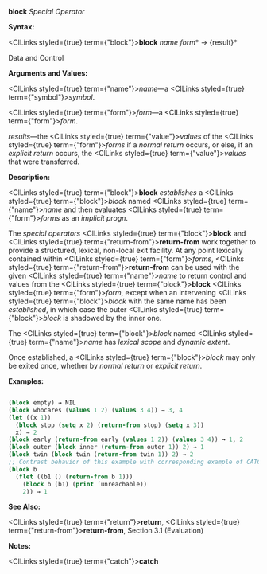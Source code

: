 **block** *Special Operator* 



**Syntax:** 



<ClLinks styled={true} term={"block"}><b>block</b></ClLinks> *name form*\* → \{result\}\* 



Data and Control 











**Arguments and Values:** 



<ClLinks styled={true} term={"name"}><i>name</i></ClLinks>—a <ClLinks styled={true} term={"symbol"}><i>symbol</i></ClLinks>. 



<ClLinks styled={true} term={"form"}><i>form</i></ClLinks>—a <ClLinks styled={true} term={"form"}><i>form</i></ClLinks>. 



*results*—the <ClLinks styled={true} term={"value"}><i>values</i></ClLinks> of the <ClLinks styled={true} term={"form"}><i>forms</i></ClLinks> if a *normal return* occurs, or else, if an *explicit return* occurs, the <ClLinks styled={true} term={"value"}><i>values</i></ClLinks> that were transferred. 



**Description:** 



<ClLinks styled={true} term={"block"}><b>block</b></ClLinks> *establishes* a <ClLinks styled={true} term={"block"}><i>block</i></ClLinks> named <ClLinks styled={true} term={"name"}><i>name</i></ClLinks> and then evaluates <ClLinks styled={true} term={"form"}><i>forms</i></ClLinks> as an *implicit progn*. 



The *special operators* <ClLinks styled={true} term={"block"}><b>block</b></ClLinks> and <ClLinks styled={true} term={"return-from"}><b>return-from</b></ClLinks> work together to provide a structured, lexical, non-local exit facility. At any point lexically contained within <ClLinks styled={true} term={"form"}><i>forms</i></ClLinks>, <ClLinks styled={true} term={"return-from"}><b>return-from</b></ClLinks> can be used with the given <ClLinks styled={true} term={"name"}><i>name</i></ClLinks> to return control and values from the <ClLinks styled={true} term={"block"}><b>block</b></ClLinks> <ClLinks styled={true} term={"form"}><i>form</i></ClLinks>, except when an intervening <ClLinks styled={true} term={"block"}><i>block</i></ClLinks> with the same name has been *established*, in which case the outer <ClLinks styled={true} term={"block"}><i>block</i></ClLinks> is shadowed by the inner one. 



The <ClLinks styled={true} term={"block"}><i>block</i></ClLinks> named <ClLinks styled={true} term={"name"}><i>name</i></ClLinks> has *lexical scope* and *dynamic extent*. 



Once established, a <ClLinks styled={true} term={"block"}><i>block</i></ClLinks> may only be exited once, whether by *normal return* or *explicit return*. 

**Examples:**
```lisp

(block empty) → NIL 
(block whocares (values 1 2) (values 3 4)) → 3, 4 
(let ((x 1)) 
  (block stop (setq x 2) (return-from stop) (setq x 3)) 
  x) → 2 
(block early (return-from early (values 1 2)) (values 3 4)) → 1, 2 
(block outer (block inner (return-from outer 1)) 2) → 1 
(block twin (block twin (return-from twin 1)) 2) → 2 
;; Contrast behavior of this example with corresponding example of CATCH. 
(block b 
  (flet ((b1 () (return-from b 1))) 
    (block b (b1) (print ’unreachable)) 
    2)) → 1 

```
**See Also:** 



<ClLinks styled={true} term={"return"}><b>return</b></ClLinks>, <ClLinks styled={true} term={"return-from"}><b>return-from</b></ClLinks>, Section 3.1 (Evaluation) 



**Notes:** 















<ClLinks styled={true} term={"catch"}><b>catch</b></ClLinks> 



